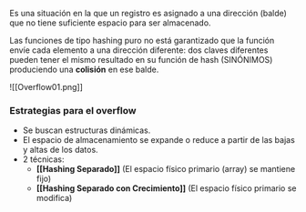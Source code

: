 Es una situación en la que un registro es asignado a una dirección (balde) que no tiene suficiente espacio para ser almacenado.

Las funciones de tipo hashing puro no está garantizado que la función envíe cada elemento a una dirección diferente: dos claves diferentes pueden tener el mismo resultado en su función de hash (SINÓNIMOS) produciendo una **colisión** en ese balde.

![[Overflow01.png]]

### Estrategias para el overflow
- Se buscan estructuras dinámicas.
- El espacio de almacenamiento se expande o reduce a partir de las bajas y altas de los datos.
- 2 técnicas:
	- **[[Hashing Separado]]** (El espacio físico primario (array) se mantiene fijo)
	- **[[Hashing Separado con Crecimiento]]** (El espacio físico primario se modifica)
